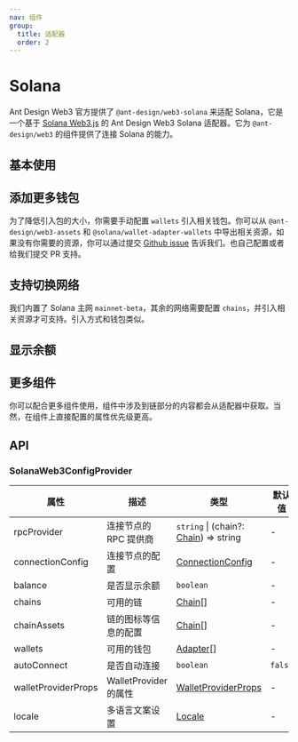```yaml
---
nav: 组件
group:
  title: 适配器
  order: 2
---
```


# Solana

Ant Design Web3 官方提供了 `@ant-design/web3-solana` 来适配 Solana，它是一个基于 [Solana Web3.js](https://solana-labs.github.io/solana-web3.js/) 的 Ant Design Web3 Solana 适配器。它为 `@ant-design/web3` 的组件提供了连接 Solana 的能力。

## 基本使用

<code src="./demos/basic.tsx"></code>

## 添加更多钱包

为了降低引入包的大小，你需要手动配置 `wallets` 引入相关钱包。你可以从 `@ant-design/web3-assets` 和 `@solana/wallet-adapter-wallets` 中导出相关资源，如果没有你需要的资源，你可以通过提交 [Github issue](https://github.com/ant-design/ant-design-web3/issues) 告诉我们。也自己配置或者给我们提交 PR 支持。

<code src="./demos/more-wallets.tsx"></code>

## 支持切换网络

我们内置了 Solana 主网 `mainnet-beta`，其余的网络需要配置 `chains`，并引入相关资源才可支持。引入方式和钱包类似。

<code src="./demos/networks.tsx"></code>

## 显示余额

<code src="./demos/balance.tsx"></code>

## 更多组件

你可以配合更多组件使用，组件中涉及到链部分的内容都会从适配器中获取。当然，在组件上直接配置的属性优先级更高。

<code src="./demos/more-components.tsx"></code>

## API

### SolanaWeb3ConfigProvider

| 属性 | 描述 | 类型 | 默认值 | 版本 |
| --- | --- | --- | --- | --- |
| rpcProvider | 连接节点的 RPC 提供商 | `string` \| (chain?: [Chain](./types#chain)) => string | - | - |
| connectionConfig | 连接节点的配置 | [ConnectionConfig](https://solana-labs.github.io/solana-web3.js/types/ConnectionConfig.html) | - | - |
| balance | 是否显示余额 | `boolean` | - | - |
| chains | 可用的链 | [Chain](./types#chain)\[\] | - | - |
| chainAssets | 链的图标等信息的配置 | [Chain](./types#chain)\[\] | - | - |
| wallets | 可用的钱包 | [Adapter](https://github.com/solana-labs/wallet-adapter/blob/master/packages/core/base/src/types.ts#L5)\[\] | - | - |
| autoConnect | 是否自动连接 | `boolean` | `false` | - |
| walletProviderProps | WalletProvider 的属性 | [WalletProviderProps](https://github.com/solana-labs/wallet-adapter/blob/master/packages/core/react/src/WalletProvider.tsx#L17) | - | - |
| locale | 多语言文案设置 | [Locale](https://github.com/ant-design/ant-design-web3/blob/main/packages/common/src/locale/zh_CN.ts) | - | - |

